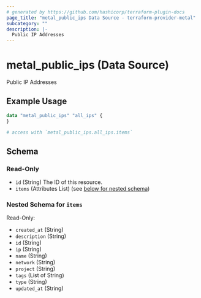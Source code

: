 ```yaml
---
# generated by https://github.com/hashicorp/terraform-plugin-docs
page_title: "metal_public_ips Data Source - terraform-provider-metal"
subcategory: ""
description: |-
  Public IP Addresses
---
```


# metal_public_ips (Data Source)

Public IP Addresses

## Example Usage

```terraform
data "metal_public_ips" "all_ips" {
}

# access with `metal_public_ips.all_ips.items`
```

<!-- schema generated by tfplugindocs -->
## Schema

### Read-Only

- `id` (String) The ID of this resource.
- `items` (Attributes List) (see [below for nested schema](#nestedatt--items))

<a id="nestedatt--items"></a>
### Nested Schema for `items`

Read-Only:

- `created_at` (String)
- `description` (String)
- `id` (String)
- `ip` (String)
- `name` (String)
- `network` (String)
- `project` (String)
- `tags` (List of String)
- `type` (String)
- `updated_at` (String)
